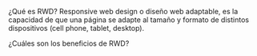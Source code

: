 ¿Qué es RWD?
Responsive web design o diseño web adaptable, es la capacidad de que 
una página se adapte al tamaño y formato de distintos dispositivos
(cell phone, tablet, desktop).

¿Cuáles son los beneficios de RWD?
